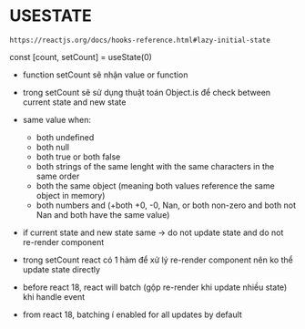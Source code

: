 # USESTATE

`https://reactjs.org/docs/hooks-reference.html#lazy-initial-state`

const [count, setCount] = useState(0)

- function setCount sẽ nhận value or function
- trong setCount sẽ sử dụng thuật toán Object.is để check between current state and new state
- same value when:

  - both undefined
  - both null
  - both true or both false
  - both strings of the same lenght with the same characters in the same order
  - both the same object (meaning both values reference the same object in memory)
  - both numbers and (+both +0, -0, Nan, or both non-zero and both not Nan and both have the same value)

- if current state and new state same -> do not update state and do not re-render component
- trong setCount react có 1 hàm để xử lý re-render component nên ko thể update state directly
- before react 18, react will batch (gộp re-render khi update nhiều state) khi handle event
- from react 18, batching í enabled for all updates by default
